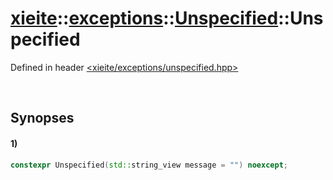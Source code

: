 # [xieite](../../../../../../xieite.md)\:\:[exceptions](../../../../../../exceptions.md)\:\:[Unspecified](../../../../unspecified.md)\:\:Unspecified
Defined in header [<xieite/exceptions/unspecified.hpp>](../../../../../../../include/xieite/exceptions/unspecified.hpp)

&nbsp;

## Synopses
#### 1)
```cpp
constexpr Unspecified(std::string_view message = "") noexcept;
```
